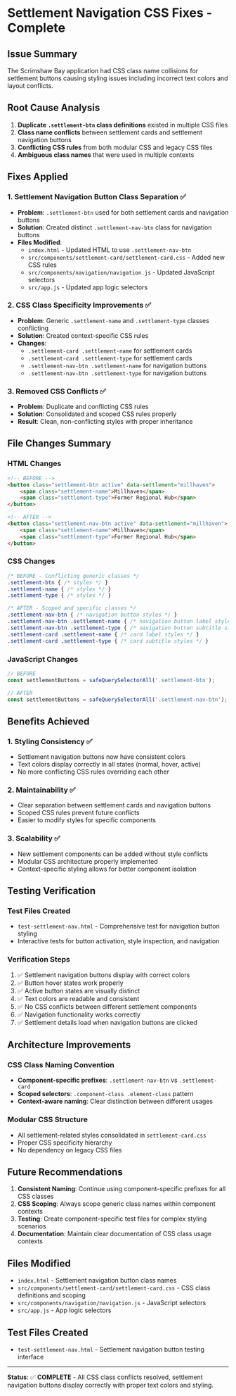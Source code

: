 # Settlement Navigation CSS Fixes - Complete

## Issue Summary
The Scrimshaw Bay application had CSS class name collisions for settlement buttons causing styling issues including incorrect text colors and layout conflicts.

## Root Cause Analysis
1. **Duplicate `.settlement-btn` class definitions** existed in multiple CSS files
2. **Class name conflicts** between settlement cards and settlement navigation buttons
3. **Conflicting CSS rules** from both modular CSS and legacy CSS files
4. **Ambiguous class names** that were used in multiple contexts

## Fixes Applied

### 1. **Settlement Navigation Button Class Separation** ✅
- **Problem**: `.settlement-btn` used for both settlement cards and navigation buttons
- **Solution**: Created distinct `.settlement-nav-btn` class for navigation buttons
- **Files Modified**:
  - `index.html` - Updated HTML to use `.settlement-nav-btn`
  - `src/components/settlement-card/settlement-card.css` - Added new CSS rules
  - `src/components/navigation/navigation.js` - Updated JavaScript selectors
  - `src/app.js` - Updated app logic selectors

### 2. **CSS Class Specificity Improvements** ✅
- **Problem**: Generic `.settlement-name` and `.settlement-type` classes conflicting
- **Solution**: Created context-specific CSS rules
- **Changes**:
  - `.settlement-card .settlement-name` for settlement cards
  - `.settlement-card .settlement-type` for settlement cards  
  - `.settlement-nav-btn .settlement-name` for navigation buttons
  - `.settlement-nav-btn .settlement-type` for navigation buttons

### 3. **Removed CSS Conflicts** ✅
- **Problem**: Duplicate and conflicting CSS rules
- **Solution**: Consolidated and scoped CSS rules properly
- **Result**: Clean, non-conflicting styles with proper inheritance

## File Changes Summary

### HTML Changes
```html
<!-- BEFORE -->
<button class="settlement-btn active" data-settlement="millhaven">
    <span class="settlement-name">Millhaven</span>
    <span class="settlement-type">Former Regional Hub</span>
</button>

<!-- AFTER -->
<button class="settlement-nav-btn active" data-settlement="millhaven">
    <span class="settlement-name">Millhaven</span>
    <span class="settlement-type">Former Regional Hub</span>
</button>
```

### CSS Changes
```css
/* BEFORE - Conflicting generic classes */
.settlement-btn { /* styles */ }
.settlement-name { /* styles */ }
.settlement-type { /* styles */ }

/* AFTER - Scoped and specific classes */
.settlement-nav-btn { /* navigation button styles */ }
.settlement-nav-btn .settlement-name { /* navigation button label styles */ }
.settlement-nav-btn .settlement-type { /* navigation button subtitle styles */ }
.settlement-card .settlement-name { /* card label styles */ }
.settlement-card .settlement-type { /* card subtitle styles */ }
```

### JavaScript Changes
```javascript
// BEFORE
const settlementButtons = safeQuerySelectorAll('.settlement-btn');

// AFTER  
const settlementButtons = safeQuerySelectorAll('.settlement-nav-btn');
```

## Benefits Achieved

### 1. **Styling Consistency** ✅
- Settlement navigation buttons now have consistent colors
- Text colors display correctly in all states (normal, hover, active)
- No more conflicting CSS rules overriding each other

### 2. **Maintainability** ✅
- Clear separation between settlement cards and navigation buttons
- Scoped CSS rules prevent future conflicts
- Easier to modify styles for specific components

### 3. **Scalability** ✅
- New settlement components can be added without style conflicts
- Modular CSS architecture properly implemented
- Context-specific styling allows for better component isolation

## Testing Verification

### Test Files Created
- `test-settlement-nav.html` - Comprehensive test for navigation button styling
- Interactive tests for button activation, style inspection, and navigation

### Verification Steps
1. ✅ Settlement navigation buttons display with correct colors
2. ✅ Button hover states work properly
3. ✅ Active button states are visually distinct
4. ✅ Text colors are readable and consistent
5. ✅ No CSS conflicts between different settlement components
6. ✅ Navigation functionality works correctly
7. ✅ Settlement details load when navigation buttons are clicked

## Architecture Improvements

### CSS Class Naming Convention
- **Component-specific prefixes**: `.settlement-nav-btn` vs `.settlement-card`
- **Scoped selectors**: `.component-class .element-class` pattern
- **Context-aware naming**: Clear distinction between different usages

### Modular CSS Structure
- All settlement-related styles consolidated in `settlement-card.css`
- Proper CSS specificity hierarchy
- No dependency on legacy CSS files

## Future Recommendations

1. **Consistent Naming**: Continue using component-specific prefixes for all CSS classes
2. **CSS Scoping**: Always scope generic class names within component contexts
3. **Testing**: Create component-specific test files for complex styling scenarios
4. **Documentation**: Maintain clear documentation of CSS class usage contexts

## Files Modified
- `index.html` - Settlement navigation button class names
- `src/components/settlement-card/settlement-card.css` - CSS class definitions and scoping
- `src/components/navigation/navigation.js` - JavaScript selectors
- `src/app.js` - App logic selectors

## Test Files Created
- `test-settlement-nav.html` - Settlement navigation button testing interface

---

**Status**: ✅ **COMPLETE** - All CSS class conflicts resolved, settlement navigation buttons display correctly with proper text colors and styling.
